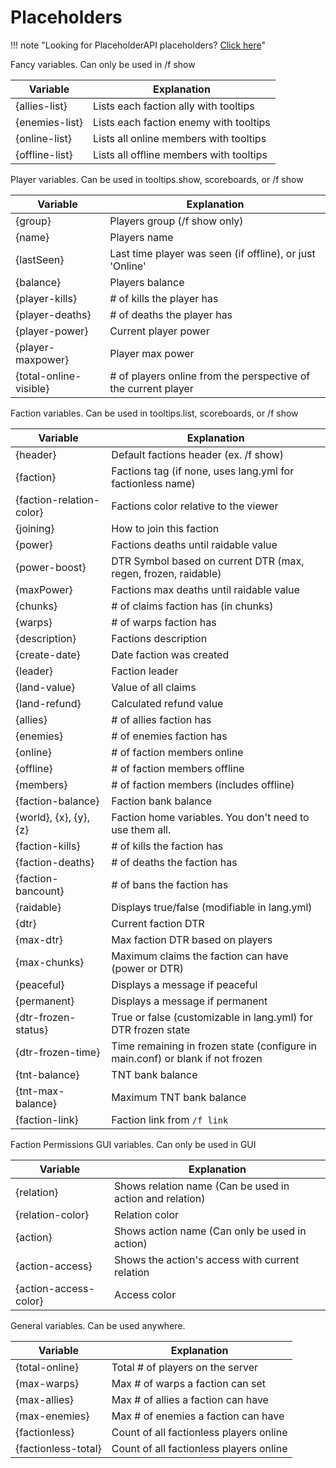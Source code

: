 # Placeholders

!!! note "Looking for PlaceholderAPI placeholders? [Click here](placeholderapi.md)"


Fancy variables. Can only be used in /f show

Variable | Explanation
--| ---
{allies-list}  | Lists each faction ally with tooltips
{enemies-list} | Lists each faction enemy with tooltips
{online-list}  | Lists all online members with tooltips
{offline-list} | Lists all offline members with tooltips
 
Player variables. Can be used in tooltips.show, scoreboards, or /f show

Variable | Explanation
--| ---
{group}     | Players group (/f show only)
{name}      | Players name
{lastSeen}  | Last time player was seen (if offline), or just 'Online'
{balance} | Players balance
{player-kills} | # of kills the player has
{player-deaths}| # of deaths the player has
{player-power} | Current player power
{player-maxpower} | Player max power
{total-online-visible}| # of players online from the perspective of the current player
 
Faction variables. Can be used in tooltips.list, scoreboards, or /f show

Variable | Explanation
--| ---
{header}    | Default factions header (ex. /f show)
{faction}   | Factions tag (if none, uses lang.yml for factionless name)
{faction-relation-color} | Factions color relative to the viewer
{joining}   | How to join this faction
{power}     | Factions deaths until raidable value
{power-boost}  | DTR Symbol based on current DTR (max, regen, frozen, raidable)
{maxPower}  | Factions max deaths until raidable value
{chunks}    | # of claims faction has (in chunks)
{warps}     | # of warps faction has
{description} | Factions description
{create-date} | Date faction was created
{leader}    | Faction leader
{land-value}  | Value of all claims
{land-refund} | Calculated refund value
{allies}    | # of allies faction has
{enemies}   | # of enemies faction has
{online}    | # of faction members online
{offline}   | # of faction members offline
{members}   | # of faction members (includes offline)
{faction-balance}      | Faction bank balance
{world}, {x}, {y}, {z} | Faction home variables. You don't need to use them all.
{faction-kills} | # of kills the faction has
{faction-deaths}| # of deaths the faction has
{faction-bancount} | # of bans the faction has
{raidable} | Displays true/false (modifiable in lang.yml)
{dtr} | Current faction DTR
{max-dtr} | Max faction DTR based on players
{max-chunks} | Maximum claims the faction can have (power or DTR)
{peaceful} | Displays a message if peaceful
{permanent} | Displays a message if permanent
{dtr-frozen-status} | True or false (customizable in lang.yml) for DTR frozen state
{dtr-frozen-time} | Time remaining in frozen state (configure in main.conf) or blank if not frozen
{tnt-balance} | TNT bank balance
{tnt-max-balance} | Maximum TNT bank balance
{faction-link} | Faction link from `/f link`

 
Faction Permissions GUI variables. Can only be used in GUI

Variable | Explanation
--| ---
{relation}            | Shows relation name (Can be used in action and relation)
{relation-color}      | Relation color
{action}              | Shows action name (Can only be used in action)
{action-access}       | Shows the action's access with current relation
{action-access-color} | Access color

General variables. Can be used anywhere.

Variable | Explanation
--| ---
{total-online}       | Total # of players on the server
{max-warps}          | Max # of warps a faction can set
{max-allies}         | Max # of allies a faction can have
{max-enemies}        | Max # of enemies a faction can have
{factionless}        | Count of all factionless players online
{factionless-total}  | Count of all factionless players online